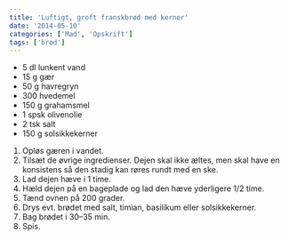 ```yaml
---
title: 'Luftigt, groft franskbrød med kerner'
date: '2014-05-10'
categories: ['Mad', 'Opskrift']
tags: ['brød']
---
```


* 5 dl lunkent vand
* 15 g gær
* 50 g havregryn
* 300 hvedemel
* 150 g grahamsmel
* 1 spsk olivenolie
* 2 tsk salt
* 150 g solsikkekerner

1. Opløs gæren i vandet.
2. Tilsæt de øvrige ingredienser. Dejen skal ikke æltes, men skal have en konsistens så den stadig kan røres rundt med
   en ske.
3. Lad dejen hæve i 1 time.
4. Hæld dejen på en bageplade og lad den hæve yderligere 1/2 time.
5. Tænd ovnen på 200 grader.
6. Drys evt. brødet med salt, timian, basilikum eller solsikkekerner.
7. Bag brødet i 30–35 min.
8. Spis.
